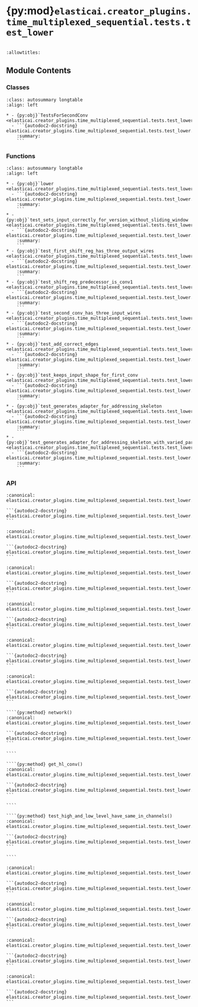 # {py:mod}`elasticai.creator_plugins.time_multiplexed_sequential.tests.test_lower`

```{py:module} elasticai.creator_plugins.time_multiplexed_sequential.tests.test_lower
```

```{autodoc2-docstring} elasticai.creator_plugins.time_multiplexed_sequential.tests.test_lower
:allowtitles:
```

## Module Contents

### Classes

````{list-table}
:class: autosummary longtable
:align: left

* - {py:obj}`TestsForSecondConv <elasticai.creator_plugins.time_multiplexed_sequential.tests.test_lower.TestsForSecondConv>`
  - ```{autodoc2-docstring} elasticai.creator_plugins.time_multiplexed_sequential.tests.test_lower.TestsForSecondConv
    :summary:
    ```
````

### Functions

````{list-table}
:class: autosummary longtable
:align: left

* - {py:obj}`lower <elasticai.creator_plugins.time_multiplexed_sequential.tests.test_lower.lower>`
  - ```{autodoc2-docstring} elasticai.creator_plugins.time_multiplexed_sequential.tests.test_lower.lower
    :summary:
    ```
* - {py:obj}`test_sets_input_correctly_for_version_without_sliding_window <elasticai.creator_plugins.time_multiplexed_sequential.tests.test_lower.test_sets_input_correctly_for_version_without_sliding_window>`
  - ```{autodoc2-docstring} elasticai.creator_plugins.time_multiplexed_sequential.tests.test_lower.test_sets_input_correctly_for_version_without_sliding_window
    :summary:
    ```
* - {py:obj}`test_first_shift_reg_has_three_output_wires <elasticai.creator_plugins.time_multiplexed_sequential.tests.test_lower.test_first_shift_reg_has_three_output_wires>`
  - ```{autodoc2-docstring} elasticai.creator_plugins.time_multiplexed_sequential.tests.test_lower.test_first_shift_reg_has_three_output_wires
    :summary:
    ```
* - {py:obj}`test_shift_reg_predecessor_is_conv1 <elasticai.creator_plugins.time_multiplexed_sequential.tests.test_lower.test_shift_reg_predecessor_is_conv1>`
  - ```{autodoc2-docstring} elasticai.creator_plugins.time_multiplexed_sequential.tests.test_lower.test_shift_reg_predecessor_is_conv1
    :summary:
    ```
* - {py:obj}`test_second_conv_has_three_input_wires <elasticai.creator_plugins.time_multiplexed_sequential.tests.test_lower.test_second_conv_has_three_input_wires>`
  - ```{autodoc2-docstring} elasticai.creator_plugins.time_multiplexed_sequential.tests.test_lower.test_second_conv_has_three_input_wires
    :summary:
    ```
* - {py:obj}`test_add_correct_edges <elasticai.creator_plugins.time_multiplexed_sequential.tests.test_lower.test_add_correct_edges>`
  - ```{autodoc2-docstring} elasticai.creator_plugins.time_multiplexed_sequential.tests.test_lower.test_add_correct_edges
    :summary:
    ```
* - {py:obj}`test_keeps_input_shape_for_first_conv <elasticai.creator_plugins.time_multiplexed_sequential.tests.test_lower.test_keeps_input_shape_for_first_conv>`
  - ```{autodoc2-docstring} elasticai.creator_plugins.time_multiplexed_sequential.tests.test_lower.test_keeps_input_shape_for_first_conv
    :summary:
    ```
* - {py:obj}`test_generates_adapter_for_addressing_skeleton <elasticai.creator_plugins.time_multiplexed_sequential.tests.test_lower.test_generates_adapter_for_addressing_skeleton>`
  - ```{autodoc2-docstring} elasticai.creator_plugins.time_multiplexed_sequential.tests.test_lower.test_generates_adapter_for_addressing_skeleton
    :summary:
    ```
* - {py:obj}`test_generates_adapter_for_addressing_skeleton_with_varied_parameters <elasticai.creator_plugins.time_multiplexed_sequential.tests.test_lower.test_generates_adapter_for_addressing_skeleton_with_varied_parameters>`
  - ```{autodoc2-docstring} elasticai.creator_plugins.time_multiplexed_sequential.tests.test_lower.test_generates_adapter_for_addressing_skeleton_with_varied_parameters
    :summary:
    ```
````

### API

````{py:function} lower()
:canonical: elasticai.creator_plugins.time_multiplexed_sequential.tests.test_lower.lower

```{autodoc2-docstring} elasticai.creator_plugins.time_multiplexed_sequential.tests.test_lower.lower
```
````

````{py:function} test_sets_input_correctly_for_version_without_sliding_window(lower)
:canonical: elasticai.creator_plugins.time_multiplexed_sequential.tests.test_lower.test_sets_input_correctly_for_version_without_sliding_window

```{autodoc2-docstring} elasticai.creator_plugins.time_multiplexed_sequential.tests.test_lower.test_sets_input_correctly_for_version_without_sliding_window
```
````

````{py:function} test_first_shift_reg_has_three_output_wires()
:canonical: elasticai.creator_plugins.time_multiplexed_sequential.tests.test_lower.test_first_shift_reg_has_three_output_wires

```{autodoc2-docstring} elasticai.creator_plugins.time_multiplexed_sequential.tests.test_lower.test_first_shift_reg_has_three_output_wires
```
````

````{py:function} test_shift_reg_predecessor_is_conv1()
:canonical: elasticai.creator_plugins.time_multiplexed_sequential.tests.test_lower.test_shift_reg_predecessor_is_conv1

```{autodoc2-docstring} elasticai.creator_plugins.time_multiplexed_sequential.tests.test_lower.test_shift_reg_predecessor_is_conv1
```
````

````{py:function} test_second_conv_has_three_input_wires()
:canonical: elasticai.creator_plugins.time_multiplexed_sequential.tests.test_lower.test_second_conv_has_three_input_wires

```{autodoc2-docstring} elasticai.creator_plugins.time_multiplexed_sequential.tests.test_lower.test_second_conv_has_three_input_wires
```
````

`````{py:class} TestsForSecondConv
:canonical: elasticai.creator_plugins.time_multiplexed_sequential.tests.test_lower.TestsForSecondConv

```{autodoc2-docstring} elasticai.creator_plugins.time_multiplexed_sequential.tests.test_lower.TestsForSecondConv
```

````{py:method} network()
:canonical: elasticai.creator_plugins.time_multiplexed_sequential.tests.test_lower.TestsForSecondConv.network

```{autodoc2-docstring} elasticai.creator_plugins.time_multiplexed_sequential.tests.test_lower.TestsForSecondConv.network
```

````

````{py:method} get_hl_conv()
:canonical: elasticai.creator_plugins.time_multiplexed_sequential.tests.test_lower.TestsForSecondConv.get_hl_conv

```{autodoc2-docstring} elasticai.creator_plugins.time_multiplexed_sequential.tests.test_lower.TestsForSecondConv.get_hl_conv
```

````

````{py:method} test_high_and_low_level_have_same_in_channels()
:canonical: elasticai.creator_plugins.time_multiplexed_sequential.tests.test_lower.TestsForSecondConv.test_high_and_low_level_have_same_in_channels

```{autodoc2-docstring} elasticai.creator_plugins.time_multiplexed_sequential.tests.test_lower.TestsForSecondConv.test_high_and_low_level_have_same_in_channels
```

````

`````

````{py:function} test_add_correct_edges(lower)
:canonical: elasticai.creator_plugins.time_multiplexed_sequential.tests.test_lower.test_add_correct_edges

```{autodoc2-docstring} elasticai.creator_plugins.time_multiplexed_sequential.tests.test_lower.test_add_correct_edges
```
````

````{py:function} test_keeps_input_shape_for_first_conv(lower)
:canonical: elasticai.creator_plugins.time_multiplexed_sequential.tests.test_lower.test_keeps_input_shape_for_first_conv

```{autodoc2-docstring} elasticai.creator_plugins.time_multiplexed_sequential.tests.test_lower.test_keeps_input_shape_for_first_conv
```
````

````{py:function} test_generates_adapter_for_addressing_skeleton(lower)
:canonical: elasticai.creator_plugins.time_multiplexed_sequential.tests.test_lower.test_generates_adapter_for_addressing_skeleton

```{autodoc2-docstring} elasticai.creator_plugins.time_multiplexed_sequential.tests.test_lower.test_generates_adapter_for_addressing_skeleton
```
````

````{py:function} test_generates_adapter_for_addressing_skeleton_with_varied_parameters(lower)
:canonical: elasticai.creator_plugins.time_multiplexed_sequential.tests.test_lower.test_generates_adapter_for_addressing_skeleton_with_varied_parameters

```{autodoc2-docstring} elasticai.creator_plugins.time_multiplexed_sequential.tests.test_lower.test_generates_adapter_for_addressing_skeleton_with_varied_parameters
```
````
